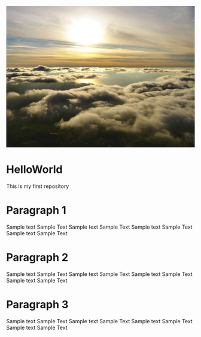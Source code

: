 ![photo](photo.png)
# HelloWorld
This is my first repository

# Paragraph 1
Sample text Sample Text Sample text Sample Text Sample text Sample Text Sample text Sample Text

# Paragraph 2
Sample text Sample Text Sample text Sample Text Sample text Sample Text Sample text Sample Text

# Paragraph 3
Sample text Sample Text Sample text Sample Text Sample text Sample Text Sample text Sample Text
